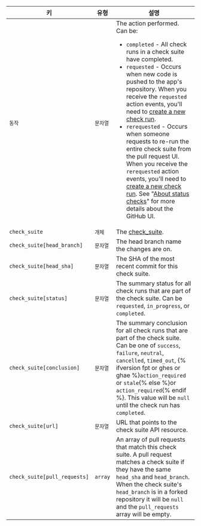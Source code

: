 | 키                            | 유형      | 설명                                                                                                                                                                                                                                                                                                                             |
| ---------------------------- | ------- | ------------------------------------------------------------------------------------------------------------------------------------------------------------------------------------------------------------------------------------------------------------------------------------------------------------------------------ |
| `동작`                         | `문자열`   | The action performed. Can be:<ul><li>`completed` - All check runs in a check suite have completed.</li><li>`requested` - Occurs when new code is pushed to the app's repository. When you receive the `requested` action events, you'll need to [create a new check run](/rest/reference/checks#create-a-check-run).</li><li>`rerequested` - Occurs when someone requests to re-run the entire check suite from the pull request UI. When you receive the `rerequested` action events, you'll need to [create a new check run](/rest/reference/checks#create-a-check-run). See "[About status checks](/articles/about-status-checks#checks)" for more details about the GitHub UI.</li></ul>                                                                                                                                                                                                                                                                         |
| `check_suite`                | `개체`    | The [check_suite](/rest/reference/checks#suites).                                                                                                                                                                                                                                                                              |
| `check_suite[head_branch]`   | `문자열`   | The head branch name the changes are on.                                                                                                                                                                                                                                                                                       |
| `check_suite[head_sha]`      | `문자열`   | The SHA of the most recent commit for this check suite.                                                                                                                                                                                                                                                                        |
| `check_suite[status]`        | `문자열`   | The summary status for all check runs that are part of the check suite. Can be `requested`, `in_progress`, or `completed`.                                                                                                                                                                                                     |
| `check_suite[conclusion]`    | `문자열`   | The summary conclusion for all check runs that are part of the check suite. Can be one of `success`, `failure`, `neutral`, `cancelled`, `timed_out`,  {% ifversion fpt or ghes or ghae %}`action_required` or `stale`{% else %}or `action_required`{% endif %}. This value will be `null` until the check run has `completed`. |
| `check_suite[url]`           | `문자열`   | URL that points to the check suite API resource.                                                                                                                                                                                                                                                                               |
| `check_suite[pull_requests]` | `array` | An array of pull requests that match this check suite. A pull request matches a check suite if they have the same `head_sha` and `head_branch`. When the check suite's `head_branch` is in a forked repository it will be `null` and the `pull_requests` array will be empty.                                                  |
